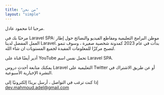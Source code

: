 ```yaml
---
title: "من نحن"
layout: "simple"
---
```

مرحبا انا محمود عادل.

مرحبًا بك في Laravel SPA: موطن البرامج التعليمية ومقاطع الفيديو والنصائح حول إطار العمل المفضل لدينا Laravel. بدأت في عام 2023 كمدونة شخصية صغيرة ، وسوف تنمو لتصبح مركزًا للمعلومات المفيدة لجميع المستويات ان شاء الله.

أدير أيضًا قناة على YouTube تحمل نفس اسم Laravel SPA.

يمكنك متابعة أحدث دروس Laravel التعليمية على Twitter أو عن طريق الاشتراك في النشرة الإخبارية الأسبوعية.

إذا كنت ترغب في التواصل ، أرسل بريدًا إلكترونيًا إلى dev.mahmoud.adel@gmail.com